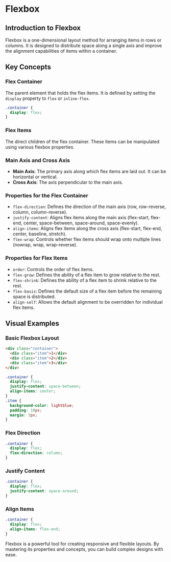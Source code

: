 # Flexbox

## Introduction to Flexbox

Flexbox is a one-dimensional layout method for arranging items in rows or columns. It is designed to distribute space along a single axis and improve the alignment capabilities of items within a container.

## Key Concepts

### Flex Container

The parent element that holds the flex items. It is defined by setting the `display` property to `flex` or `inline-flex`.

```css
.container {
  display: flex;
}
```

### Flex Items

The direct children of the flex container. These items can be manipulated using various flexbox properties.

### Main Axis and Cross Axis

- **Main Axis**: The primary axis along which flex items are laid out. It can be horizontal or vertical.
- **Cross Axis**: The axis perpendicular to the main axis.

### Properties for the Flex Container

- `flex-direction`: Defines the direction of the main axis (row, row-reverse, column, column-reverse).
- `justify-content`: Aligns flex items along the main axis (flex-start, flex-end, center, space-between, space-around, space-evenly).
- `align-items`: Aligns flex items along the cross axis (flex-start, flex-end, center, baseline, stretch).
- `flex-wrap`: Controls whether flex items should wrap onto multiple lines (nowrap, wrap, wrap-reverse).

### Properties for Flex Items

- `order`: Controls the order of flex items.
- `flex-grow`: Defines the ability of a flex item to grow relative to the rest.
- `flex-shrink`: Defines the ability of a flex item to shrink relative to the rest.
- `flex-basis`: Defines the default size of a flex item before the remaining space is distributed.
- `align-self`: Allows the default alignment to be overridden for individual flex items.

## Visual Examples

### Basic Flexbox Layout

```html
<div class="container">
  <div class="item">1</div>
  <div class="item">2</div>
  <div class="item">3</div>
</div>
```

```css
.container {
  display: flex;
  justify-content: space-between;
  align-items: center;
}
.item {
  background-color: lightblue;
  padding: 10px;
  margin: 5px;
}
```

### Flex Direction

```css
.container {
  display: flex;
  flex-direction: column;
}
```

### Justify Content

```css
.container {
  display: flex;
  justify-content: space-around;
}
```

### Align Items

```css
.container {
  display: flex;
  align-items: flex-end;
}
```

Flexbox is a powerful tool for creating responsive and flexible layouts. By mastering its properties and concepts, you can build complex designs with ease.
